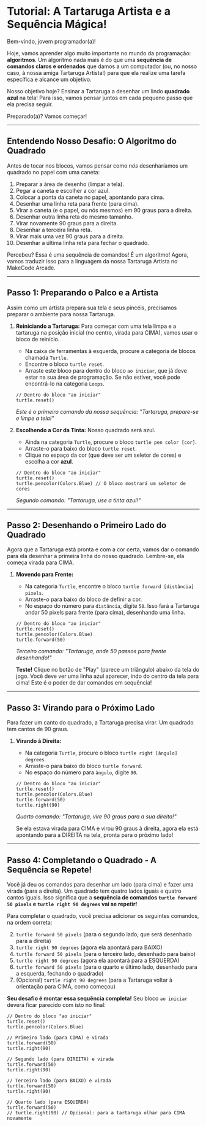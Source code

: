 # Tutorial: A Tartaruga Artista e a Sequência Mágica!

Bem-vindo, jovem programador(a)!

Hoje, vamos aprender algo muito importante no mundo da programação: **algoritmos**. Um algoritmo nada mais é do que uma **sequência de comandos claros e ordenados** que damos a um computador (ou, no nosso caso, à nossa amiga Tartaruga Artista!) para que ela realize uma tarefa específica e alcance um objetivo.

Nosso objetivo hoje? Ensinar a Tartaruga a desenhar um lindo **quadrado azul** na tela! Para isso, vamos pensar juntos em cada pequeno passo que ela precisa seguir.

Preparado(a)? Vamos começar!

---

## Entendendo Nosso Desafio: O Algoritmo do Quadrado

Antes de tocar nos blocos, vamos pensar como *nós* desenharíamos um quadrado no papel com uma caneta:

1.  Preparar a área de desenho (limpar a tela).
2.  Pegar a caneta e escolher a cor azul.
3.  Colocar a ponta da caneta no papel, apontando para cima.
4.  Desenhar uma linha reta para frente (para cima).
5.  Virar a caneta (e o papel, ou nós mesmos) em 90 graus para a direita.
6.  Desenhar outra linha reta do mesmo tamanho.
7.  Virar novamente 90 graus para a direita.
8.  Desenhar a terceira linha reta.
9.  Virar mais uma vez 90 graus para a direita.
10. Desenhar a última linha reta para fechar o quadrado.

Percebeu? Essa é uma sequência de comandos! É um algoritmo! Agora, vamos traduzir isso para a linguagem da nossa Tartaruga Artista no MakeCode Arcade.

---

## Passo 1: Preparando o Palco e a Artista

Assim como um artista prepara sua tela e seus pincéis, precisamos preparar o ambiente para nossa Tartaruga.

1.  **Reiniciando a Tartaruga:** Para começar com uma tela limpa e a tartaruga na posição inicial (no centro, virada para CIMA), vamos usar o bloco de reinício.
    *   Na caixa de ferramentas à esquerda, procure a categoria de blocos chamada `Turtle`.
    *   Encontre o bloco `turtle reset`.
    *   Arraste este bloco para dentro do bloco `ao iniciar`, que já deve estar na sua área de programação. Se não estiver, você pode encontrá-lo na categoria `Loops`.

    ```blocks
    // Dentro do bloco "ao iniciar"
    turtle.reset()
    ```
    *Este é o primeiro comando da nossa sequência: "Tartaruga, prepare-se e limpe a tela!"*

2.  **Escolhendo a Cor da Tinta:** Nosso quadrado será azul.
    *   Ainda na categoria `Turtle`, procure o bloco `turtle pen color [cor]`.
    *   Arraste-o para baixo do bloco `turtle reset`.
    *   Clique no espaço da cor (que deve ser um seletor de cores) e escolha a cor **azul**.

    ```blocks
    // Dentro do bloco "ao iniciar"
    turtle.reset()
    turtle.pencolor(Colors.Blue) // O bloco mostrará um seletor de cores
    ```
    *Segundo comando: "Tartaruga, use a tinta azul!"*

---

## Passo 2: Desenhando o Primeiro Lado do Quadrado

Agora que a Tartaruga está pronta e com a cor certa, vamos dar o comando para ela desenhar a primeira linha do nosso quadrado. Lembre-se, ela começa virada para CIMA.

1.  **Movendo para Frente:**
    *   Na categoria `Turtle`, encontre o bloco `turtle forward [distância] pixels`.
    *   Arraste-o para baixo do bloco de definir a cor.
    *   No espaço do número para `distância`, digite `50`. Isso fará a Tartaruga andar 50 pixels para frente (para cima), desenhando uma linha.

    ```blocks
    // Dentro do bloco "ao iniciar"
    turtle.reset()
    turtle.pencolor(Colors.Blue)
    turtle.forward(50)
    ```
    *Terceiro comando: "Tartaruga, ande 50 passos para frente desenhando!"*

    **Teste!** Clique no botão de "Play" (parece um triângulo) abaixo da tela do jogo. Você deve ver uma linha azul aparecer, indo do centro da tela para cima! Este é o poder de dar comandos em sequência!

---

## Passo 3: Virando para o Próximo Lado

Para fazer um canto do quadrado, a Tartaruga precisa virar. Um quadrado tem cantos de 90 graus.

1.  **Virando à Direita:**
    *   Na categoria `Turtle`, procure o bloco `turtle right [ângulo] degrees`.
    *   Arraste-o para baixo do bloco `turtle forward`.
    *   No espaço do número para `ângulo`, digite `90`.

    ```blocks
    // Dentro do bloco "ao iniciar"
    turtle.reset()
    turtle.pencolor(Colors.Blue)
    turtle.forward(50)
    turtle.right(90)
    ```
    *Quarto comando: "Tartaruga, vire 90 graus para a sua direita!"*

    Se ela estava virada para CIMA e virou 90 graus à direita, agora ela está apontando para a DIREITA na tela, pronta para o próximo lado!

---

## Passo 4: Completando o Quadrado - A Sequência se Repete!

Você já deu os comandos para desenhar um lado (para cima) e fazer uma virada (para a direita). Um quadrado tem quatro lados iguais e quatro cantos iguais. Isso significa que a **sequência de comandos `turtle forward 50 pixels` e `turtle right 90 degrees` vai se repetir!**

Para completar o quadrado, você precisa adicionar os seguintes comandos, na ordem correta:

2.  `turtle forward 50 pixels` (para o segundo lado, que será desenhado para a direita)
3.  `turtle right 90 degrees` (agora ela apontará para BAIXO)
4.  `turtle forward 50 pixels` (para o terceiro lado, desenhado para baixo)
5.  `turtle right 90 degrees` (agora ela apontará para a ESQUERDA)
6.  `turtle forward 50 pixels` (para o quarto e último lado, desenhado para a esquerda, fechando o quadrado)
7.  (Opcional) `turtle right 90 degrees` (para a Tartaruga voltar à orientação para CIMA, como começou)

**Seu desafio é montar essa sequência completa!** Seu bloco `ao iniciar` deverá ficar parecido com isto no final:

```blocks
// Dentro do bloco "ao iniciar"
turtle.reset()
turtle.pencolor(Colors.Blue)

// Primeiro lado (para CIMA) e virada
turtle.forward(50)
turtle.right(90)

// Segundo lado (para DIREITA) e virada
turtle.forward(50)
turtle.right(90)

// Terceiro lado (para BAIXO) e virada
turtle.forward(50)
turtle.right(90)

// Quarto lado (para ESQUERDA)
turtle.forward(50)
// turtle.right(90) // Opcional: para a tartaruga olhar para CIMA novamente
```